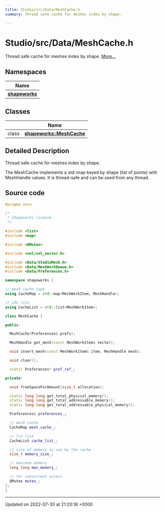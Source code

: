 ```yaml
---
title: Studio/src/Data/MeshCache.h
summary: Thread safe cache for meshes index by shape. 

---
```


# Studio/src/Data/MeshCache.h

Thread safe cache for meshes index by shape.  [More...](#detailed-description)

## Namespaces

| Name           |
| -------------- |
| **[shapeworks](../Namespaces/namespaceshapeworks.md)**  |

## Classes

|                | Name           |
| -------------- | -------------- |
| class | **[shapeworks::MeshCache](../Classes/classshapeworks_1_1MeshCache.md)**  |

## Detailed Description

Thread safe cache for meshes index by shape. 

The MeshCache implements a std::map keyed by shape (list of points) with MeshHandle values. It is thread-safe and can be used from any thread. 




## Source code

```cpp
#pragma once

/*
 * Shapeworks license
 */

#include <list>
#include <map>

#include <QMutex>

#include <vnl/vnl_vector.h>

#include <Data/StudioMesh.h>
#include <Data/MeshWorkQueue.h>
#include <Data/Preferences.h>

namespace shapeworks {

// mesh cache type
using CacheMap = std::map<MeshWorkItem, MeshHandle>;

// LRC list
using CacheList = std::list<MeshWorkItem>;

class MeshCache {

public:

  MeshCache(Preferences& prefs);

  MeshHandle get_mesh(const MeshWorkItem& vector);

  void insert_mesh(const MeshWorkItem& item, MeshHandle mesh);

  void clear();

  static Preferences* pref_ref_;

private:

  void freeSpaceForAmount(size_t allocation);

  static long long get_total_physical_memory();
  static long long get_total_addressable_memory();
  static long long get_total_addressable_physical_memory();

  Preferences& preferences_;

  // mesh cache
  CacheMap mesh_cache_;

  // lrc list
  CacheList cache_list_;

  // size of memory in use by the cache
  size_t memory_size_;

  // maximum memory
  long long max_memory_;

  // for concurrent access
  QMutex mutex_;
};
}
```


-------------------------------

Updated on 2022-07-30 at 21:20:18 +0000
